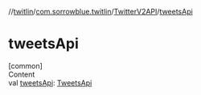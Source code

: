 //[twitlin](../../index.md)/[com.sorrowblue.twitlin](../index.md)/[TwitterV2API](index.md)/[tweetsApi](tweets-api.md)



# tweetsApi  
[common]  
Content  
val [tweetsApi](tweets-api.md): [TweetsApi](../../com.sorrowblue.twitlin.v2.tweets/-tweets-api/index.md)  



